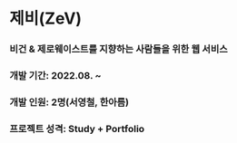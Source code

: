 # 제비(ZeV)

### 비건 & 제로웨이스트를 지향하는 사람들을 위한 웹 서비스

### 개발 기간: 2022.08. ~

### 개발 인원: 2명(서영철, 한아름)

### 프로젝트 성격: Study + Portfolio